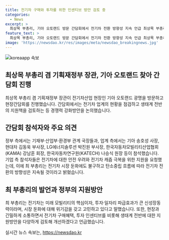 ```yaml
---
title: 전기차 구매와 투자를 위한 인센티브 방안 검토 중
categories:
  - News
excerpt: >
  최상목 부총리, 기아 오토랜드 방문 간담회에서 전기차 전환 방향성 지속 언급 최상목 부총리 겸 기획재정부 장관이 최근 기아 오토랜드를 방문하며 전기차산업의 현황을 점검하고 경쟁력 강화방안을 논의했다. 간담회에서 기업 측은 전기차 캐즘을 극복하기 위해 정부의 적극적인 지원을 요청했고, 최 부총리는 전기차의 방향성은 지속될 것이라고 언급하며 다양한 지원방안을 검토하고 있다고 밝혔다. 또한, 최 부총리는 조선산업 현장 방문을 통해 조선업의 경쟁력 강화를 위한 다양한 지원을 추진하고 있다고 언급했다.
feature_text: >
  최상목 부총리, 기아 오토랜드 방문 간담회에서 전기차 전환 방향성 지속 언급 최상목 부총리 겸 기획재정부 장관이 최근 기아 오토랜드를 방문하며 전기차산업의 현황을 점검하고 경쟁력 강화방안을 논의했다. 간담회에서 기업 측은 전기차 캐즘을 극복하기 위해 정부의 적극적인 지원을 요청했고, 최 부총리는 전기차의 방향성은 지속될 것이라고 언급하며 다양한 지원방안을 검토하고 있다고 밝혔다. 또한, 최 부총리는 조선산업 현장 방문을 통해 조선업의 경쟁력 강화를 위한 다양한 지원을 추진하고 있다고 언급했다.
image: 'https://newsdao.kr/res/images/meta/newsdao_breakingnews.jpg'
---
```


<p><img src="https://newsdao.kr/res/images/meta/newsdao_breakingnews.jpg" alt="koreaapp 속보" /></p>

<h2 data-ke-size="size26">최상목 부총리 겸 기획재정부 장관, 기아 오토랜드 찾아 간담회 진행</h2>

<p data-ke-size="size16">최상목 부총리 겸 기획재정부 장관이 전기차산업 현장인 기아 오토랜드 광명을 방문하고 현장간담회를 진행했습니다. 간담회에서는 전기차 업계의 현황을 점검하고 생태계 전반의 지원책을 검토하는 등 경쟁력 강화방안을 논의했습니다.</p>

<h2 data-ke-size="size26">간담회 참석자와 주요 의견</h2>

<p data-ke-size="size16">정부 측에서는 기재부·산업부·환경부 관계 국장들과, 업계 측에서는 기아 송호성 사장, 현대차 김동욱 부사장, LG에너지솔루션 박진원 부사장, 한국자동차모빌리티산업협회(KAMA) 강남훈 회장, 한국자동차연구원(KATECH) 나승식 원장 등이 참석했습니다. 기업 측 참석자들은 전기차에 대한 안전 우려와 전기차 캐즘 극복을 위한 지원을 요청했는데, 이에 최 부총리는 전기차 시장 둔화에도 불구하고 탄소중립 흐름에 따라 전기차 전환의 방향성은 지속될 것이라고 밝혔습니다.</p>

<h2 data-ke-size="size26">최 부총리의 발언과 정부의 지원방안</h2>

<p data-ke-size="size16">최 부총리는 전기차는 미래 모빌리티의 핵심이자, 투자·일자리 파급효과가 큰 신성장동력이라며, 시장 둔화에 대해 위기감을 갖고 고민하고 있다고 말했습니다. 또한, 현장과 긴밀하게 소통하면서 전기차 구매혜택, 투자 인센티브를 비롯해 생태계 전반에 대한 지원방안을 다양하게 검토해 개선하겠다고 언급했습니다.</p>
실시간 뉴스 속보는, <a href="https://newsdao.kr" rel="dofollow">https://newsdao.kr</a>


